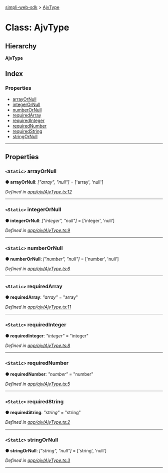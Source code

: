 [simpli-web-sdk](../README.md) > [AjvType](../classes/ajvtype.md)

# Class: AjvType

## Hierarchy

**AjvType**

## Index

### Properties

* [arrayOrNull](ajvtype.md#arrayornull)
* [integerOrNull](ajvtype.md#integerornull)
* [numberOrNull](ajvtype.md#numberornull)
* [requiredArray](ajvtype.md#requiredarray)
* [requiredInteger](ajvtype.md#requiredinteger)
* [requiredNumber](ajvtype.md#requirednumber)
* [requiredString](ajvtype.md#requiredstring)
* [stringOrNull](ajvtype.md#stringornull)

---

## Properties

<a id="arrayornull"></a>

### `<Static>` arrayOrNull

**● arrayOrNull**: *["array", "null"]* =  ['array', 'null']

*Defined in [app/ajv/AjvType.ts:12](https://github.com/simplitech/simpli-web-sdk/blob/4ed922b/src/app/ajv/AjvType.ts#L12)*

___
<a id="integerornull"></a>

### `<Static>` integerOrNull

**● integerOrNull**: *["integer", "null"]* =  ['integer', 'null']

*Defined in [app/ajv/AjvType.ts:9](https://github.com/simplitech/simpli-web-sdk/blob/4ed922b/src/app/ajv/AjvType.ts#L9)*

___
<a id="numberornull"></a>

### `<Static>` numberOrNull

**● numberOrNull**: *["number", "null"]* =  ['number', 'null']

*Defined in [app/ajv/AjvType.ts:6](https://github.com/simplitech/simpli-web-sdk/blob/4ed922b/src/app/ajv/AjvType.ts#L6)*

___
<a id="requiredarray"></a>

### `<Static>` requiredArray

**● requiredArray**: *"array"* = "array"

*Defined in [app/ajv/AjvType.ts:11](https://github.com/simplitech/simpli-web-sdk/blob/4ed922b/src/app/ajv/AjvType.ts#L11)*

___
<a id="requiredinteger"></a>

### `<Static>` requiredInteger

**● requiredInteger**: *"integer"* = "integer"

*Defined in [app/ajv/AjvType.ts:8](https://github.com/simplitech/simpli-web-sdk/blob/4ed922b/src/app/ajv/AjvType.ts#L8)*

___
<a id="requirednumber"></a>

### `<Static>` requiredNumber

**● requiredNumber**: *"number"* = "number"

*Defined in [app/ajv/AjvType.ts:5](https://github.com/simplitech/simpli-web-sdk/blob/4ed922b/src/app/ajv/AjvType.ts#L5)*

___
<a id="requiredstring"></a>

### `<Static>` requiredString

**● requiredString**: *"string"* = "string"

*Defined in [app/ajv/AjvType.ts:2](https://github.com/simplitech/simpli-web-sdk/blob/4ed922b/src/app/ajv/AjvType.ts#L2)*

___
<a id="stringornull"></a>

### `<Static>` stringOrNull

**● stringOrNull**: *["string", "null"]* =  ['string', 'null']

*Defined in [app/ajv/AjvType.ts:3](https://github.com/simplitech/simpli-web-sdk/blob/4ed922b/src/app/ajv/AjvType.ts#L3)*

___

